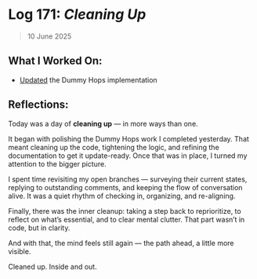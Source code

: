 # Log 171: _Cleaning Up_

> 10 June 2025

## What I Worked On:

- [Updated](https://github.com/lightningdevkit/rust-lightning/pull/3726#issuecomment-2959247025)
  the Dummy Hops implementation

## Reflections:

Today was a day of **cleaning up** — in more ways than one.

It began with polishing the Dummy Hops work I completed yesterday. That meant
cleaning up the code, tightening the logic, and refining the documentation to
get it update-ready. Once that was in place, I turned my attention to the bigger
picture.

I spent time revisiting my open branches — surveying their current states,
replying to outstanding comments, and keeping the flow of conversation alive. It
was a quiet rhythm of checking in, organizing, and re-aligning.

Finally, there was the inner cleanup: taking a step back to reprioritize, to
reflect on what’s essential, and to clear mental clutter. That part wasn’t in
code, but in clarity.

And with that, the mind feels still again — the path ahead, a little more
visible.

Cleaned up. Inside and out.
